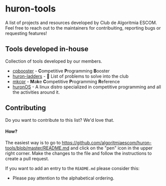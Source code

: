 # huron-tools
A list of projects and resources developed by Club de Algoritmia ESCOM.  Feel free to reach out to the maintainers for contribuiting, reporting bugs or requesting features! 


## Tools developed in-house
Collection of tools developed by our members.

- [cpbooster](https://github.com/searleser97/cpbooster) - **C**ompetitive **P**rogramming **B**ooster
- [huron-ladders](https://github.com/vs6q9b/huron-ladders) - 🦦 List of problems to solve into the club
- [mkcpr](https://github.com/searleser97/mkcpr) - **M**a**k**e **C**ompetitive **P**rogramming **R**eference
- [huronOS](https://huronos.org) - A linux distro specialized in competitive programming and all the activities around it.

## Contributing

Do you want to contribute to this list? We'd love that.

#### How?

The easiest way is to go to https://github.com/algoritmiaescom/huron-tools/blob/master/README.md and click on the "pen" icon in the upper right corner. Make the changes to the file and follow the instructions to create a pull request.

If you want to add an entry to the `README.md` please consider this:

- Please pay attention to the alphabetical ordering.
